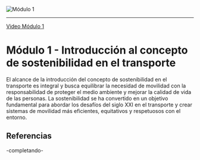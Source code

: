 ![Módulo 1](https://github.com/roadmobility/INTRODUCCION_TRANSPORTE_SOSTENIBLE/blob/main/Modulo%201%20-%20Introducci%C3%B3n%20al%20Concepto%20de%20Sostenibilidad/Diapositiva2.PNG?raw=true "Módulo 1")

------------

[Video Módulo 1](https://pruebacorreoescuelaingeduco-my.sharepoint.com/:v:/g/personal/monica_suarez_escuelaing_edu_co/EbYxhklrYkxMmhGqfVtknSsBZYweEQOH2SRjgmolK5qLjQ?nav=eyJyZWZlcnJhbEluZm8iOnsicmVmZXJyYWxBcHAiOiJPbmVEcml2ZUZvckJ1c2luZXNzIiwicmVmZXJyYWxBcHBQbGF0Zm9ybSI6IldlYiIsInJlZmVycmFsTW9kZSI6InZpZXciLCJyZWZlcnJhbFZpZXciOiJNeUZpbGVzTGlua0RpcmVjdCJ9fQ&e=hxpRx3 "Modulo_1_Video")

# **Módulo 1 - Introducción al concepto de sostenibilidad en el transporte**
El alcance de la introducción del concepto de sostenibilidad en el transporte es integral y busca equilibrar la necesidad de movilidad con la responsabilidad de proteger el medio ambiente y mejorar la calidad de vida de las personas. La sostenibilidad se ha convertido en un objetivo fundamental para abordar los desafíos del siglo XXI en el transporte y crear sistemas de movilidad más eficientes, equitativos y respetuosos con el entorno.


## Referencias
-completando-

